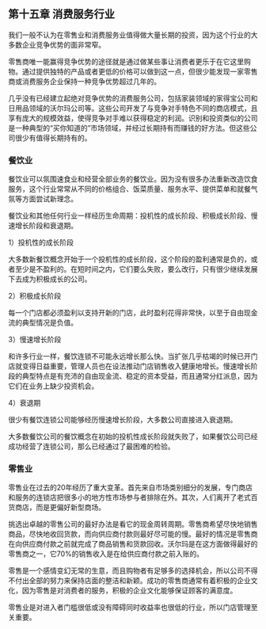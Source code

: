 ## 第十五章 消费服务行业

我们一般不认为在零售业和消费服务业值得做大量长期的投资，因为这个行业的大多数企业竞争优势的面非常窄。

零售商唯一能赢得竞争优势的途径就是通过做某些事让消费者更乐于在它这里购物。通过提供独特的产品或者更低的价格可以做到这一点，但很少能发现一家零售商或消费服务企业保持一种竞争优势超过几年的。

几乎没有已经建立起绝对竞争优势的消费服务公司，包括家装领域的家得宝公司和日用品领域的沃尔玛公司等。这些公司开发了与竞争对手特色不同的商店模式，且享有庞大的规模效益，使得竞争对手难以获得稳定的利润。识别和投资类似的公司是一种典型的“买你知道的”市场领域，并经过长期持有而赚钱的好方法。但这些公司很少有值得长期持有的。


### 餐饮业

餐饮业可以氛围速食业和经营全部业务的餐饮业。因为没有很多办法重新改造饮食服务，这个行业常常从不同的价格组合、饭菜质量、服务水平、提供菜单和就餐气氛等方面尝试新理念。

餐饮业和其他任何行业一样经历生命周期：投机性的成长阶段、积极成长阶段、慢速增长阶段和衰退期。

1）投机性的成长阶段

大多数新餐饮概念开始于一个投机性的成长阶段，这个阶段的盈利通常是负的，或者至少是不盈利的。在短时间之内，它们要么失败，要么改行，只有很少继续发展下去成为积极成长的公司。

2）积极成长阶段

每一个门店都必须盈利以支持开新的门店，此时盈利花得非常快，以至于自由现金流的典型情况是负值。

3）慢速增长阶段

和许多行业一样，餐饮连锁不可能永远增长那么快。当扩张几乎枯竭的时候已开门店就变得日益重要，管理人员也在设法推动门店销售收入健康地增长。慢速增长阶段的典型特点是有充沛的自由现金流、稳定的资本受益，而且通常分红派息，因为它们在业务上缺少投资机会。

4）衰退期

很少有餐饮连锁公司能够经历慢速增长阶段，大多数公司直接进入衰退期。

大多数餐饮公司的餐饮概念在初始的投机性成长阶段就失败了，如果餐饮公司已经成功经营了连锁公司，那么已经通过了最困难的检验。

### 零售业

零售业在过去的20年经历了重大变革。首先来自市场类别细分的发展，专门商店和服务的连锁店把很多小的地方性市场参与者排除在外。其次，人们离开了老式百货商店，而是更偏好新型商场。

挑选出卓越的零售公司的最好办法是看它的现金周转周期。零售商希望尽快地销售商品，尽快地收回货款，而向供应商付款则最好尽可能的慢。最好的情况是零售商在向供应商付款之前就完成了商品销售和货款回收。沃尔玛是在这方面做得最好的零售商之一，它70%的销售收入是在给供应商付款之前入账的。

零售是一个感情变幻无常的生意，而且购物者有足够多的选择机会，所以公司不得不付出全部的努力来保持店面的整洁和新颖。成功的零售商通常有着积极的企业文化，因为零售是对消费者的服务，积极的企业文化能够保证顾客的满意度。

零售业是对进入者门槛很低或没有障碍同时收益率也很低的行业，所以门店管理至关重要。
